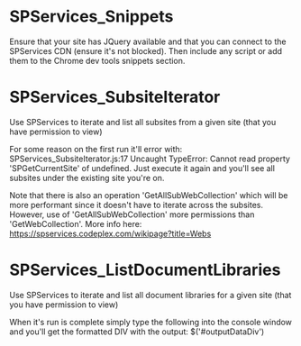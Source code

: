 # SPServices_Snippets

Ensure that your site has JQuery available and that you can connect to the SPServices CDN (ensure it's not blocked). Then include any script or add them to the Chrome dev tools snippets section. 

# SPServices_SubsiteIterator
Use SPServices to iterate and list all subsites from a given site (that you have permission to view)

For some reason on the first run it'll error with: SPServices_SubsiteIterator.js:17 Uncaught TypeError: Cannot read property 'SPGetCurrentSite' of undefined. Just execute it again and you'll see all subsites under the existing site you're on. 

Note that there is also an operation 'GetAllSubWebCollection' which will be more performant since it doesn't have to iterate across the subsites. However, use of 'GetAllSubWebCollection' more permissions than 'GetWebCollection'. More info here: https://spservices.codeplex.com/wikipage?title=Webs

# SPServices_ListDocumentLibraries
Use SPServices to iterate and list all document libraries for a given site (that you have permission to view)

When it's run is complete simply type the following into the console window and you'll get the formatted DIV with the output: $('#outputDataDiv')
